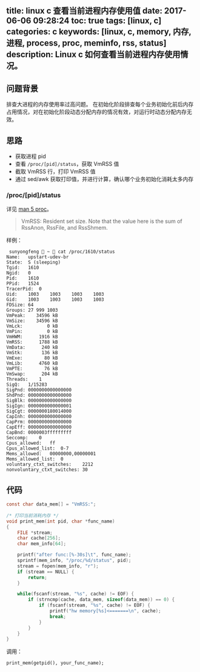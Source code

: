 
title: linux c 查看当前进程内存使用值
date: 2017-06-06 09:28:24
toc: true
tags: [linux, c]
categories: c
keywords: [linux, c, memory, 内存, 进程, process, proc, meminfo, rss, status]
description: Linux c 如何查看当前进程内存使用情况。
---

## 问题背景
排查大进程的内存使用率过高问题。
在初始化阶段排查每个业务初始化前后内存占用情况，对在初始化阶段动态分配内存的情况有效，对运行时动态分配内存无效。

## 思路

* 获取进程 pid
* 查看 `/proc/[pid]/status`，获取 VmRSS 值
* 截取 VmRSS 行，打印 VmRSS 值
* 通过 sed/awk 获取打印值，并进行计算，确认哪个业务初始化消耗太多内存

### /proc/[pid]/status

详见 [man 5 proc](http://man7.org/linux/man-pages/man5/proc.5.html)。

> VmRSS: Resident set size.  Note that the value here is the sum of RssAnon, RssFile, and RssShmem.

样例：

```
 sunyongfeng  ~  cat /proc/1610/status 
Name:	upstart-udev-br
State:	S (sleeping)
Tgid:	1610
Ngid:	0
Pid:	1610
PPid:	1524
TracerPid:	0
Uid:	1003	1003	1003	1003
Gid:	1003	1003	1003	1003
FDSize:	64
Groups:	27 999 1003 
VmPeak:	   34596 kB
VmSize:	   34596 kB
VmLck:	       0 kB
VmPin:	       0 kB
VmHWM:	    1916 kB
VmRSS:	    1788 kB
VmData:	     240 kB
VmStk:	     136 kB
VmExe:	      80 kB
VmLib:	    4760 kB
VmPTE:	      76 kB
VmSwap:	     204 kB
Threads:	1
SigQ:	1/15283
SigPnd:	0000000000000000
ShdPnd:	0000000000000000
SigBlk:	0000000000000000
SigIgn:	0000000000000001
SigCgt:	0000000180014000
CapInh:	0000000000000000
CapPrm:	0000000000000000
CapEff:	0000000000000000
CapBnd:	0000003fffffffff
Seccomp:	0
Cpus_allowed:	ff
Cpus_allowed_list:	0-7
Mems_allowed:	00000000,00000001
Mems_allowed_list:	0
voluntary_ctxt_switches:	2212
nonvoluntary_ctxt_switches:	30
```

## 代码

```c
const char data_mem[] = "VmRSS:";
 
/* 打印当前消耗内存 */
void print_mem(int pid, char *func_name)
{
    FILE *stream;
    char cache[256];
    char mem_info[64];

    printf("after func:[%-30s]\t", func_name);
    sprintf(mem_info, "/proc/%d/status", pid);
    stream = fopen(mem_info, "r");
    if (stream == NULL) {
        return;
    }

    while(fscanf(stream, "%s", cache) != EOF) {
        if (strncmp(cache, data_mem, sizeof(data_mem)) == 0) {
            if (fscanf(stream, "%s", cache) != EOF) {
                printf("hw memory[%s]<=======\n", cache);
                break;
            }
        } 
    }
}
```

调用：

```
print_mem(getpid(), your_func_name);
```

